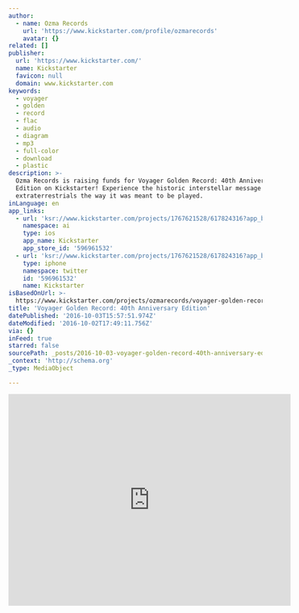```yaml
---
author:
  - name: Ozma Records
    url: 'https://www.kickstarter.com/profile/ozmarecords'
    avatar: {}
related: []
publisher:
  url: 'https://www.kickstarter.com/'
  name: Kickstarter
  favicon: null
  domain: www.kickstarter.com
keywords:
  - voyager
  - golden
  - record
  - flac
  - audio
  - diagram
  - mp3
  - full-color
  - download
  - plastic
description: >-
  Ozma Records is raising funds for Voyager Golden Record: 40th Anniversary
  Edition on Kickstarter! Experience the historic interstellar message for
  extraterrestrials the way it was meant to be played.
inLanguage: en
app_links:
  - url: 'ksr://www.kickstarter.com/projects/1767621528/617824316?app_banner=1'
    namespace: ai
    type: ios
    app_name: Kickstarter
    app_store_id: '596961532'
  - url: 'ksr://www.kickstarter.com/projects/1767621528/617824316?app_banner=1'
    type: iphone
    namespace: twitter
    id: '596961532'
    name: Kickstarter
isBasedOnUrl: >-
  https://www.kickstarter.com/projects/ozmarecords/voyager-golden-record-40th-anniversary-edition?ref=hero_thanks
title: 'Voyager Golden Record: 40th Anniversary Edition'
datePublished: '2016-10-03T15:57:51.974Z'
dateModified: '2016-10-02T17:49:11.756Z'
via: {}
inFeed: true
starred: false
sourcePath: _posts/2016-10-03-voyager-golden-record-40th-anniversary-edition.md
_context: 'http://schema.org'
_type: MediaObject

---
```

<iframe src="https://cdn.embedly.com/widgets/media.html?src=https%3A%2F%2Fwww.kickstarter.com%2Fprojects%2Fozmarecords%2Fvoyager-golden-record-40th-anniversary-edition%2Fwidget%2Fvideo.html&amp;url=https%3A%2F%2Fwww.kickstarter.com%2Fprojects%2Fozmarecords%2Fvoyager-golden-record-40th-anniversary-edition&amp;image=https%3A%2F%2Fksr-ugc.imgix.net%2Fassets%2F013%2F781%2F643%2F52ec60cbb8aca6cc973150672cd04763_original.jpg%3Fw%3D560%26h%3D315%26fit%3Dfill%26bg%3D000000%26v%3D1474483942%26auto%3Dformat%26q%3D92%26s%3D555019adb9ec4448673b84ff4b5dcbc5&amp;key=b7d04c9b404c499eba89ee7072e1c4f7&amp;type=text%2Fhtml&amp;schema=kickstarter" width="560" height="420" scrolling="no" frameborder="0" allowfullscreen="" style=""></iframe>